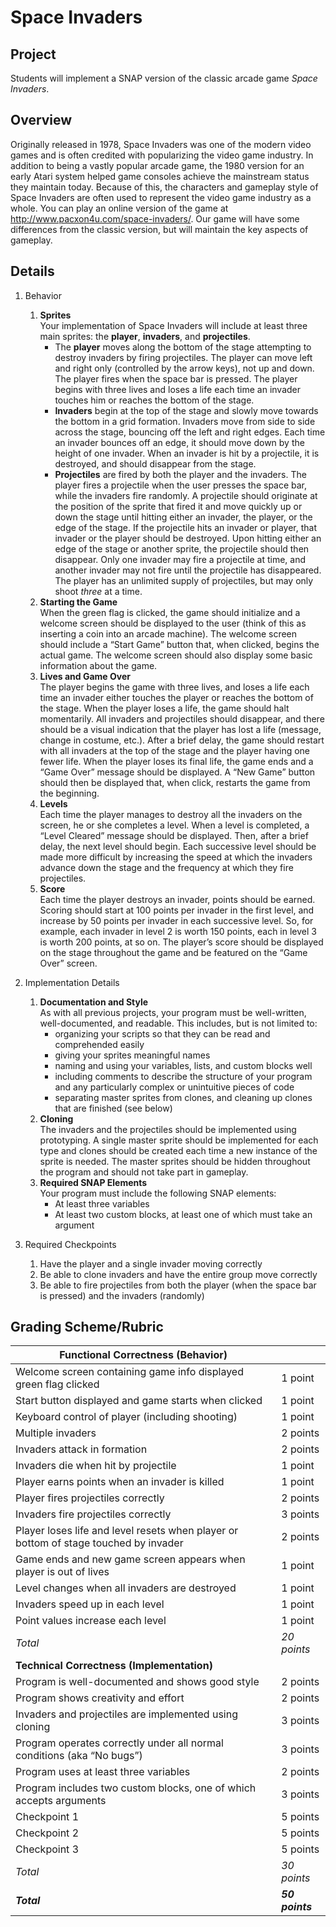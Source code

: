 # Space Invaders
## Project
Students will implement a SNAP version of the classic arcade game _Space Invaders_.

## Overview
Originally released in 1978, Space Invaders was one of the modern video games and is often credited with popularizing the video game industry.  In addition to being a vastly popular arcade game, the 1980 version for an early Atari system helped game consoles achieve the mainstream status they maintain today.  Because of this, the characters and gameplay style of Space Invaders are often used to represent the video game industry as a whole.  You can play an online version of the game at http://www.pacxon4u.com/space-invaders/.  Our game will have some differences from the classic version, but will maintain the key aspects of gameplay.

## Details
1. Behavior
    1. **Sprites** <br />
    Your implementation of Space Invaders will include at least three main sprites: the **player**, **invaders**, and **projectiles**.
        * The **player** moves along the bottom of the stage attempting to destroy invaders by firing projectiles.  The player can move left and right only (controlled by the arrow keys), not up and down.  The player fires when the space bar is pressed.  The player begins with three lives and loses a life each time an invader touches him or reaches the bottom of the stage.
        * **Invaders** begin at the top of the stage and slowly move towards the bottom in a grid  formation.  Invaders move from side to side across the stage, bouncing off the left and right edges.  Each time an invader bounces off an edge, it should move down by the height of one invader.  When an invader is hit by a projectile, it is destroyed, and should disappear from the stage.
        * **Projectiles** are fired by both the player and the invaders.  The player fires a projectile when the user presses the space bar, while the invaders fire randomly.  A projectile should originate at the position of the sprite that fired it and move quickly up or down the stage until hitting either an invader, the player, or the edge of the stage.  If the projectile hits an invader or player, that invader or the player should be destroyed.  Upon hitting either an edge of the stage or another sprite, the projectile should then disappear.  Only one invader may fire a projectile at time, and another invader may not fire until the projectile has disappeared.  The player has an unlimited supply of projectiles, but may only shoot _three_ at a time.
    2. **Starting the Game** <br />
    When the green flag is clicked, the game should initialize and a welcome screen should be displayed to the user (think of this as inserting a coin into an arcade machine).  The welcome screen should include a “Start Game” button that, when clicked, begins the actual game.  The welcome screen should also display some basic information about the game.
    3. **Lives and Game Over** <br />
    The player begins the game with three lives, and loses a life each time an invader either touches the player or reaches the bottom of the stage.  When the player loses a life, the game should halt momentarily.  All invaders and projectiles should disappear, and there should be a visual indication that the player has lost a life (message, change in costume, etc.).  After a brief delay, the game should restart with all invaders at the top of the stage and the player having one fewer life.  When the player loses its final life, the game ends and a “Game Over” message should be displayed.  A “New Game” button should then be displayed that, when click, restarts the game from the beginning.
    4. **Levels** <br />
    Each time the player manages to destroy all the invaders on the screen, he or she completes a level.  When a level is completed, a “Level Cleared” message should be displayed.  Then, after a brief delay, the next level should begin.  Each successive level should be made more difficult by increasing the speed at which the invaders advance down the stage and the frequency at which they fire projectiles.
    5. **Score** <br />
    Each time the player destroys an invader, points should be earned.  Scoring should start at 100 points per invader in the first level, and increase by 50 points per invader in each successive level.  So, for example, each invader in level 2 is worth 150 points, each in level 3 is worth 200 points, at so on.  The player’s score should be displayed on the stage throughout the game and be featured on the “Game Over” screen.

2. Implementation Details
    1. **Documentation and Style** <br />
    As with all previous projects, your program must be well-written, well-documented, and readable.  This includes, but is not limited to:
        * organizing your scripts so that they can be read and comprehended easily
        * giving your sprites meaningful names
        * naming and using your variables, lists, and custom blocks well
        * including comments to describe the structure of your program and any particularly complex or unintuitive pieces of code
        * separating master sprites from clones, and cleaning up clones that are finished (see below)
    2. **Cloning** <br />
    The invaders and the projectiles should be implemented using prototyping.  A single master sprite should be implemented for each type and clones should be created each time a new instance of the sprite is needed.  The master sprites should be hidden throughout the program and should not take part in gameplay.
    3. **Required SNAP Elements** <br />
    Your program must include the following SNAP elements:
        * At least three variables
        * At least two custom blocks, at least one of which must take an argument

3. Required Checkpoints
    1. Have the player and a single invader moving correctly
    2. Be able to clone invaders and have the entire group move correctly
    3. Be able to fire projectiles from both the player (when the space bar is pressed) and the invaders (randomly)

## Grading Scheme/Rubric
|Functional Correctness (Behavior)| |
|--|--|
|Welcome screen containing game info displayed green flag clicked|	1 point|
|Start button displayed and game starts when clicked	|1 point|
|Keyboard control of player (including shooting)	|1 point|
|Multiple invaders	|2 points|
|Invaders attack in formation	|2 points|
|Invaders die when hit by projectile	|1 point|
|Player earns points when an invader is killed 	|1 point|
|Player fires projectiles correctly	|2 points|
|Invaders fire projectiles correctly | 3 points |
|Player loses life and level resets when player or bottom of stage touched by invader	|2 points|
|Game ends and new game screen appears when player is out of lives	|1 point|
|Level changes when all invaders are destroyed	|1 point|
|Invaders speed up in each level	|1 point|
|Point values increase each level	|1 point|
|_Total_	|_20 points_|
|**Technical Correctness (Implementation)** | | 
|Program is well-documented	and shows good style |2 points|
|Program shows creativity and effort	|2 points|
|Invaders and projectiles are implemented using cloning | 3 points |
|Program operates correctly under all normal conditions (aka “No bugs”)	|3 points|
|Program uses at least three variables	|2 points|
|Program includes two custom blocks, one of which accepts arguments	|3 points|
|Checkpoint 1 | 5 points |
|Checkpoint 2 | 5 points |
|Checkpoint 3 | 5 points |
|_Total_	|_30 points_|
|**_Total_**|**_50 points_**|

